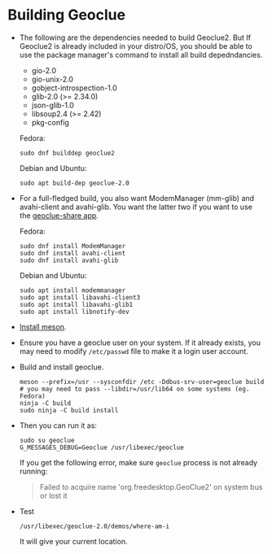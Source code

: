 # Building Geoclue

- The following are the dependencies needed to build Geoclue2. But If Geoclue2 
  is already included in your distro/OS, you should be able to use the 
  package manager's command to install all build depedndancies.
    
    * gio-2.0
    * gio-unix-2.0
    * gobject-introspection-1.0
    * glib-2.0 (>= 2.34.0)
    * json-glib-1.0
    * libsoup2.4 (>= 2.42)
    * pkg-config

  Fedora:
  
  ```shell
  sudo dnf builddep geoclue2
  ```
  
  Debian and Ubuntu:
  
  ```shell
  sudo apt build-dep geoclue-2.0
  ```
  
- For a full-fledged build, you also want ModemManager (mm-glib) and 
  avahi-client and avahi-glib. You want the latter two if you want to use the 
  [geoclue-share app](https://wiki.gnome.org/Apps/GeoclueShare).

    Fedora:
    
    ```shell
    sudo dnf install ModemManager
    sudo dnf install avahi-client
    sudo dnf install avahi-glib
    ```
    
    Debian and Ubuntu:
    
    ```shell
    sudo apt install modemmanager
    sudo apt install libavahi-client3
    sudo apt install libavahi-glib1
    sudo apt install libnotify-dev
    ```

- [Install meson](https://mesonbuild.com/Getting-meson.html).

- Ensure you have a geoclue user on your system. If it already exists, you may 
  need to modify ``/etc/passwd`` file to make it a login user account.

- Build and install geoclue.

    ```shell
    meson --prefix=/usr --sysconfdir /etc -Ddbus-srv-user=geoclue build  
    # you may need to pass --libdir=/usr/lib64 on some systems (eg. Fedora)
    ninja -C build
    sudo ninja -C build install
    ```
    
- Then you can run it as:

    ```shell
    sudo su geoclue
    G_MESSAGES_DEBUG=Geoclue /usr/libexec/geoclue
    ```
    
    If you get the following error, make sure ``geoclue`` process is not already 
    running: 
      
    > Failed to acquire name 'org.freedesktop.GeoClue2' on system bus or lost it 
    
- Test

    ```shell
    /usr/libexec/geoclue-2.0/demos/where-am-i
    ```
    
    It will give your current location.
